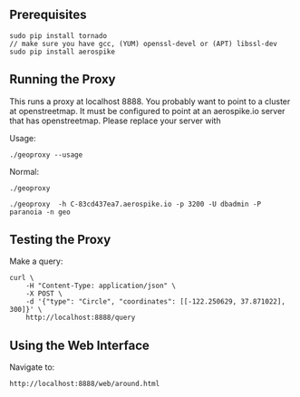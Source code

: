 
Prerequisites
----------------------------------------------------------------

    sudo pip install tornado
    // make sure you have gcc, (YUM) openssl-devel or (APT) libssl-dev
    sudo pip install aerospike


Running the Proxy
----------------------------------------------------------------

This runs a proxy at localhost 8888. You probably want to point to a cluster at openstreetmap.
It must be configured to point at an aerospike.io server that has openstreetmap.
Please replace your server with 

Usage:

    ./geoproxy --usage

Normal:

    ./geoproxy
    
    ./geoproxy  -h C-83cd437ea7.aerospike.io -p 3200 -U dbadmin -P paranoia -n geo 


Testing the Proxy
----------------------------------------------------------------

Make a query:

    curl \
        -H "Content-Type: application/json" \
        -X POST \
        -d '{"type": "Circle", "coordinates": [[-122.250629, 37.871022], 300]}' \
        http://localhost:8888/query


Using the Web Interface
----------------------------------------------------------------

Navigate to:

    http://localhost:8888/web/around.html
